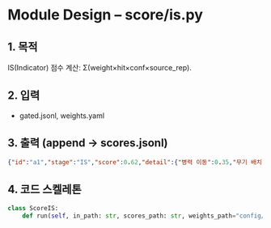 # Module Design – score/is.py

## 1. 목적
IS(Indicator) 점수 계산: Σ(weight×hit×conf×source_rep).

## 2. 입력
- gated.jsonl, weights.yaml

## 3. 출력 (append → scores.jsonl)
```json
{"id":"a1","stage":"IS","score":0.62,"detail":{"병력 이동":0.35,"무기 배치":0.27},"rep_adj":0.95}
```

## 4. 코드 스켈레톤
```python
class ScoreIS:
    def run(self, in_path: str, scores_path: str, weights_path="config/weights.yaml") -> None: ...
```
